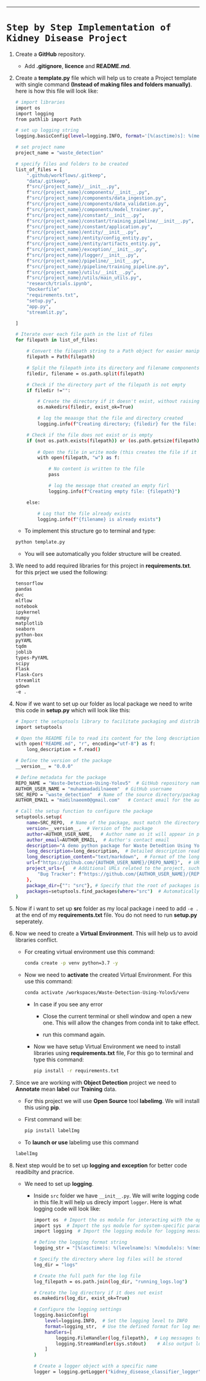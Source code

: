 
------

# **`Step by Step Implementation of Kidney Disease Project`**

1. Create a **GitHub** repository.
    - Add **.gitignore**, **licence** and **README.md**.

2. Create a **template.py** file which will help us to create a Project template with single command **(Instead of making files and folders manually)**. here is how this file will look like:

    ```bash
    # import libraries
    import os
    import logging
    from pathlib import Path

    # set up logging string
    logging.basicConfig(level=logging.INFO, format='[%(asctime)s]: %(message)s')

    # set project name
    project_name = "waste_detection"

    # specify files and folders to be created
    list_of_files = [
        ".github/workflows/.gitkeep",
        "data/.gitkeep",
        f"src/{project_name}/__init__.py",
        f"src/{project_name}/components/__init__.py",
        f"src/{project_name}/components/data_ingestion.py",
        f"src/{project_name}/components/data_validation.py",
        f"src/{project_name}/components/model_trainer.py",
        f"src/{project_name}/constant/__init__.py",
        f"src/{project_name}/constant/training_pipeline/__init__.py",
        f"src/{project_name}/constant/application.py",
        f"src/{project_name}/entity/__init__.py",
        f"src/{project_name}/entity/config_entity.py",
        f"src/{project_name}/entity/artifacts_entity.py",
        f"src/{project_name}/exception/__init__.py",
        f"src/{project_name}/logger/__init__.py",
        f"src/{project_name}/pipeline/__init__.py",
        f"src/{project_name}/pipeline/training_pipeline.py",
        f"src/{project_name}/utils/__init__.py",
        f"src/{project_name}/utils/main_utils.py",
        "research/trials.ipynb",
        "Dockerfile"
        "requirements.txt",
        "setup.py",
        "app.py",
        "streamlit.py",

    ]

    # Iterate over each file path in the list of files
    for filepath in list_of_files:

        # Convert the filepath string to a Path object for easier manipulation
        filepath = Path(filepath)

        # Split the filepath into its directory and filename components
        filedir, filename = os.path.split(filepath)

        # Check if the directory part of the filepath is not empty
        if filedir !="":

            # Create the directory if it doesn't exist, without raising an error if it does
            os.makedirs(filedir, exist_ok=True)

            # log the meaasge that the file and directory created
            logging.info(f"Creating directory; {filedir} for the file: {filename}")

        # Check if the file does not exist or is empty
        if (not os.path.exists(filepath)) or (os.path.getsize(filepath) == 0):
            
            # Open the file in write mode (this creates the file if it doesn't exist)
            with open(filepath, "w") as f:

                # No content is written to the file
                pass

                # log the message that created an empty firl    
                logging.info(f"Creating empty file: {filepath}")

        else:

            # Log that the file already exists
            logging.info(f"{filename} is already exists")
    ```
    - To implement this structure go to terminal and type:
    
    ```bash
    python template.py 
    ```

    - You will see automatically you folder structure will be created.

4. We need to add required libraries for this project in **requirements.txt**. for this prject we used the following:

    ```bash
    tensorflow
    pandas 
    dvc
    mlflow
    notebook
    ipykernel
    numpy
    matplotlib
    seaborn
    python-box
    pyYAML
    tqdm
    joblib
    types-PyYAML
    scipy
    Flask
    Flask-Cors
    streamlit
    gdown
    -e .
    ```

3. Now if we want to set up our folder as local package we need to write this code in **setup.py** which will look like this:

    ```bash
    # Import the setuptools library to facilitate packaging and distribution
    import setuptools

    # Open the README file to read its content for the long description, using UTF-8 encoding
    with open("README.md", "r", encoding="utf-8") as f:
        long_description = f.read()

    # Define the version of the package
    __version__ = "0.0.0"

    # Define metadata for the package
    REPO_NAME = "Waste-Detection-Using-Yolov5"  # GitHub repository name
    AUTHOR_USER_NAME = "muhammadadilnaeem"  # GitHub username
    SRC_REPO = "waste_detection"  # Name of the source directory/package
    AUTHOR_EMAIL = "madilnaeem0@gmail.com"   # Contact email for the author

    # Call the setup function to configure the package
    setuptools.setup(
        name=SRC_REPO,  # Name of the package, must match the directory in 'src'
        version=__version__,  # Version of the package
        author=AUTHOR_USER_NAME,   # Author name as it will appear in package metadata
        author_email=AUTHOR_EMAIL,  # Author's contact email
        description="A demo python package for Waste Detedtion Using Yolov5 Web Application.",  # Short package description
        long_description=long_description,  # Detailed description read from README.md
        long_description_content="text/markdown",  # Format of the long description (markdown)
        url=f"https://github.com/{AUTHOR_USER_NAME}/{REPO_NAME}",  # URL of the package repository
        project_urls={   # Additional URLs related to the project, such as an issue tracker
            "Bug Tracker": f"https://github.com/{AUTHOR_USER_NAME}/{REPO_NAME}/issues",
        },
        package_dir={"": "src"}, # Specify that the root of packages is the 'src' directory
        packages=setuptools.find_packages(where="src")  # Automatically find all packages in 'src'
    )
    ```

4. Now if i want to set up **src** folder as my local package i need to add `-e .` at the end of my **requirements.txt** file. You do not need to run **setup.py** seperately.   

5. Now we need to create a **Virtual Environment**. This will help us to avoid libraries conflict. 

    - For creating virtual environment use this command:

        ```bash
        conda create -p venv python=3.7 -y
        ```

    - Now we need to **activate** the created Virtual Environment. For this use this command:

        ```bash
        conda activate /workspaces/Waste-Detection-Using-Yolov5/venv
        ```

        - In case if you see any error 
            
            - Close the current terminal or shell window and open a new one. This will allow the changes from conda init to take effect.

            - run this command again.

        - Now we have setup Virtual Environment we need to install libraries using **requirements.txt** file, For this go to terminal and type this command:

            ```bash
            pip install -r requirements.txt
            ```

6. Since we are working with **Object Detection** project we need to **Annotate** mean **label** our **Training** data.

    - For this project we will use **Open Source** tool **labelimg**. We will install this using **pip**. 

    - First command will be:

        ```bash
        pip install labelImg
        ```

    - To **launch or use** labelimg use this command
    ```bash
    labelImg
    ```

7. Next step would be to set up **logging and exception** for better code readibilty and pracrice.

    - We need to set up **logging**.

        - Inside `src` folder we have `__init__.py`. We will write logging code in this file.It will help us direcly import `logger`. Here is what logging code will look like:

            ```bash
            import os  # Import the os module for interacting with the operating system
            import sys  # Import the sys module for system-specific parameters and functions
            import logging  # Import the logging module for logging messages

            # Define the logging format string
            logging_str = "[%(asctime)s: %(levelname)s: %(module)s: %(message)s]"

            # Specify the directory where log files will be stored
            log_dir = "logs"

            # Create the full path for the log file
            log_filepath = os.path.join(log_dir, "running_logs.log")

            # Create the log directory if it does not exist
            os.makedirs(log_dir, exist_ok=True)

            # Configure the logging settings
            logging.basicConfig(
                level=logging.INFO,  # Set the logging level to INFO
                format=logging_str,  # Use the defined format for log messages
                handlers=[
                    logging.FileHandler(log_filepath),  # Log messages to a file
                    logging.StreamHandler(sys.stdout)    # Also output log messages to the console
                ]
            )

            # Create a logger object with a specific name
            logger = logging.getLogger("kidney_disease_classifier_logger")  # This logger can be used throughout the application
            ```
